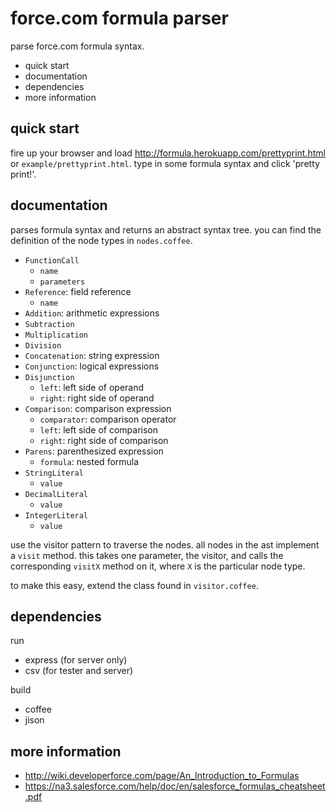 force.com formula parser
========================

parse force.com formula syntax.

 * quick start
 * documentation
 * dependencies
 * more information

quick start
-----------

fire up your browser and load <http://formula.herokuapp.com/prettyprint.html>
or `example/prettyprint.html`.
type in some formula syntax and click 'pretty print!'.

documentation
-------------

parses formula syntax and returns an abstract syntax tree.
you can find the definition of the node types in
`nodes.coffee`.

 * `FunctionCall`
   * `name`
   * `parameters`
 * `Reference`: field reference
   * `name`
 * `Addition`: arithmetic expressions
 * `Subtraction`
 * `Multiplication`
 * `Division`
 * `Concatenation`: string expression
 * `Conjunction`: logical expressions
 * `Disjunction`
   * `left`: left side of operand
   * `right`: right side of operand
 * `Comparison`: comparison expression
   * `comparator`: comparison operator
   * `left`: left side of comparison
   * `right`: right side of comparison
 * `Parens`: parenthesized expression
   * `formula`: nested formula
 * `StringLiteral`
   * `value`
 * `DecimalLiteral`
   * `value`
 * `IntegerLiteral`
   * `value`

use the visitor pattern to traverse the nodes. all nodes in
the ast implement a `visit` method. this takes one
parameter, the visitor, and calls the corresponding `visitX`
method on it, where `X` is the particular node type.

to make this easy, extend the class found in `visitor.coffee`.

dependencies
------------

run
 * express (for server only)
 * csv (for tester and server)

build
 * coffee
 * jison

more information
----------------

 * <http://wiki.developerforce.com/page/An_Introduction_to_Formulas>
 * <https://na3.salesforce.com/help/doc/en/salesforce_formulas_cheatsheet.pdf>
